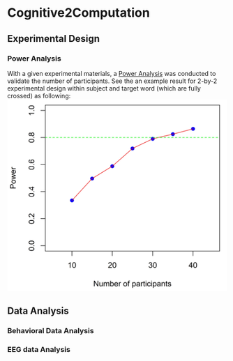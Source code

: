 
# Cognitive2Computation

## Experimental Design

### Power Analysis
With a given experimental materials, a [Power Analysis](./DOE.Rmd) was conducted to validate the number of participants. See the an example result for 2-by-2 experimental design within subject and target word (which are fully crossed) as following: 
![alt text](./Images/PowerCurve.jpg)

## Data Analysis
### Behavioral Data Analysis
### EEG data Analysis

